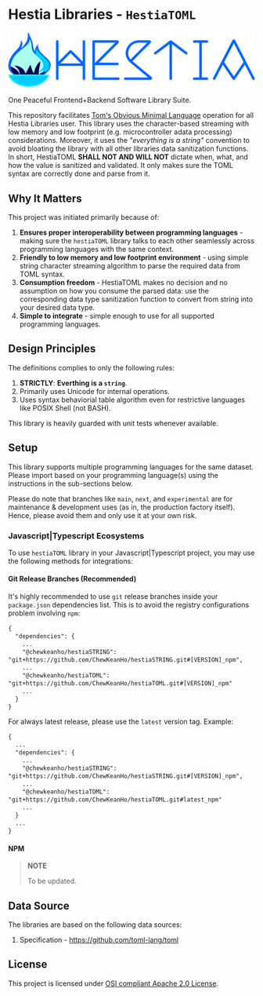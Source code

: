 # Hestia Libraries - `HestiaTOML`

[![Hestia Libraries](https://raw.githubusercontent.com/ChewKeanHo/hestiaTOML/main/src/icons/banner_1200x270.svg)](#)

One Peaceful Frontend+Backend Software Library Suite.

This repository facilitates
[Tom's Obvious Minimal Language](https://github.com/toml-lang/toml) operation
for all Hestia Libraries user. This library uses the character-based
streaming with low memory and low footprint (e.g.
microcontroller adata processing) considerations. Moreover, it uses the
*"everything is a string"* convention to avoid bloating the library with all
other libraries data sanitization functions. In short, HestiaTOML
**SHALL NOT AND WILL NOT** dictate when, what, and how the value is sanitized
and validated. It only makes sure the TOML syntax are correctly done and parse
from it.




## Why It Matters

This project was initiated primarily because of:

1. **Ensures proper interoperability between programming languages** -
   making sure the `hestiaTOML` library talks to each other seamlessly across
   programming languages with the same context.
2. **Friendly to low memory and low footprint environment** - using simple
   string character streaming algorithm to parse the required data from TOML
   syntax.
3. **Consumption freedom** - HestiaTOML makes no decision and no assumption on
   how you consume the parsed data: use the corresponding data type sanitization
   function to convert from string into your desired data type.
5. **Simple to integrate** - simple enough to use for all supported programming
   languages.




## Design Principles

The definitions complies to only the following rules:

1. **STRICTLY**: **Everthing is a `string`**.
2. Primarily uses Unicode for internal operations.
3. Uses syntax behaviorial table algorithm even for restrictive languages like
   POSIX Shell (not BASH).

This library is heavily guarded with unit tests whenever available.




## Setup

This library supports multiple programming languages for the same dataset.
Please import based on your programming language(s) using the instructions in
the sub-sections below.

Please do note that branches like `main`, `next`, and `experimental` are for
maintenance & development uses (as in, the production factory itself). Hence,
please avoid them and only use it at your own risk.



### Javascript|Typescript Ecosystems

To use `hestiaTOML` library in your Javascript|Typescript project, you may use
the following methods for integrations:


#### Git Release Branches (Recommended)

It's highly recommended to use `git` release branches inside your `package.json`
dependencies list. This is to avoid the registry configurations problem
involving `npm`:

```
{
  "dependencies": {
    ...
    "@chewkeanho/hestiaSTRING": "git+https://github.com/ChewKeanHo/hestiaSTRING.git#[VERSION]_npm",
    ...
    "@chewkeanho/hestiaTOML": "git+https://github.com/ChewKeanHo/hestiaTOML.git#[VERSION]_npm"
    ...
  }
}
```

For always latest release, please use the `latest` version tag. Example:

```
{
  ...
  "dependencies": {
    ...
    "@chewkeanho/hestiaSTRING": "git+https://github.com/ChewKeanHo/hestiaSTRING.git#[VERSION]_npm",
    ...
    "@chewkeanho/hestiaTOML": "git+https://github.com/ChewKeanHo/hestiaTOML.git#latest_npm"
    ...
  }
  ...
}
```


#### NPM

> **NOTE**
>
> To be updated.




## Data Source

The libraries are based on the following data sources:

1. Specification - https://github.com/toml-lang/toml




## License

This project is licensed under [OSI compliant Apache 2.0 License](LICENSE.txt).
